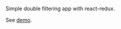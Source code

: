 Simple double filtering app with react-redux. 

See [demo](https://react-testing-deploy.netlify.com/#/).
